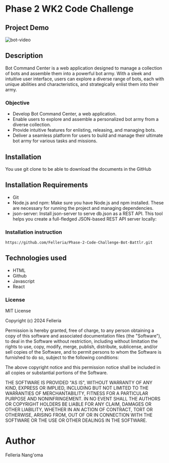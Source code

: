 # Phase 2 WK2 Code Challenge


## Project Demo
![bot-video](https://github.com/Felleria/Phase-2-Code-Challenge-Bot-Battlr/assets/111077743/b099d681-456f-40b4-8669-a0c801282578)

## Description
Bot Command Center is a web application designed to manage a collection of bots and assemble them into a powerful bot army. With a sleek and intuitive user interface, users can explore a diverse range of bots, each with unique abilities and characteristics, and strategically enlist them into their army.

### Objective
- Develop Bot Command Center, a web application.
- Enable users to explore and assemble a personalized bot army from a diverse collection.
- Provide intuitive features for enlisting, releasing, and managing bots.
- Deliver a seamless platform for users to build and manage their ultimate bot army for various tasks and missions.

## Installation
You use git clone to be able to download the documents in the GitHub

## Installation Requirements
- Git
- Node.js and npm: Make sure you have Node.js and npm installed. These are necessary for running the project and managing dependencies.
- json-server: Install json-server to serve db.json as a REST API. This tool helps you create a full-fledged JSON-based REST API server locally:

### Installation instruction
```
https://github.com/Felleria/Phase-2-Code-Challenge-Bot-Battlr.git
```

## Technologies used
- HTML
- Github
- Javascript
- React


### License
MIT License

Copyright (c) 2024 Felleria

Permission is hereby granted, free of charge, to any person obtaining a copy
of this software and associated documentation files (the "Software"), to deal
in the Software without restriction, including without limitation the rights
to use, copy, modify, merge, publish, distribute, sublicense, and/or sell
copies of the Software, and to permit persons to whom the Software is
furnished to do so, subject to the following conditions:

The above copyright notice and this permission notice shall be included in all
copies or substantial portions of the Software.

THE SOFTWARE IS PROVIDED "AS IS", WITHOUT WARRANTY OF ANY KIND, EXPRESS OR
IMPLIED, INCLUDING BUT NOT LIMITED TO THE WARRANTIES OF MERCHANTABILITY,
FITNESS FOR A PARTICULAR PURPOSE AND NONINFRINGEMENT. IN NO EVENT SHALL THE
AUTHORS OR COPYRIGHT HOLDERS BE LIABLE FOR ANY CLAIM, DAMAGES OR OTHER
LIABILITY, WHETHER IN AN ACTION OF CONTRACT, TORT OR OTHERWISE, ARISING FROM,
OUT OF OR IN CONNECTION WITH THE SOFTWARE OR THE USE OR OTHER DEALINGS IN THE
SOFTWARE.

# Author
Felleria Nang'oma